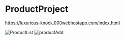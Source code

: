 # ProductProject

https://luxurious-knock.000webhostapp.com/index.html

![ProductList](https://github.com/xiemoonie/ProductProject/assets/69655586/49efa8f2-4f39-4b7a-a353-2652d45c0912)
![productAdd](https://github.com/xiemoonie/ProductProject/assets/69655586/813c0473-441b-4353-bdfb-0f35e1c1334c)
